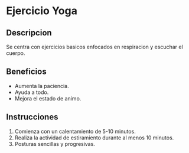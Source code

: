 # Ejercicio Yoga

## Descripcion
Se centra con ejercicios basicos enfocados en respiracion y escuchar el cuerpo.

## Beneficios

- Aumenta la paciencia.
- Ayuda a todo.
- Mejora el estado de animo.

## Instrucciones

1. Comienza con un calentamiento de 5-10 minutos.
2. Realiza la actividad de estiramiento durante al menos 10 minutos.
3. Posturas sencillas y progresivas.
